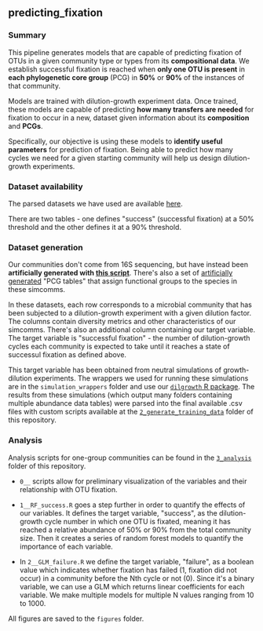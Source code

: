 ## predicting_fixation

### Summary
This pipeline generates models that are capable of predicting fixation of OTUs in a given community type or types from its **compositional data**. We establish successful fixation is reached when **only one OTU is present** in **each phylogenetic core group** (PCG) in **50%** or **90%** of the instances of that community.

Models are trained with dilution-growth experiment data. Once trained, these models are capable of predicting **how many transfers are needed** for fixation to occur in a new, dataset given information about its **composition** and **PCGs**.

Specifically, our objective is using these models to **identify useful parameters** for prediction of fixation. Being able to predict how many cycles we need for a given starting community will help us design dilution-growth experiments.


### Dataset availability

The parsed datasets we have used are available [here](https://github.com/silvtal/predicting_fixation/tree/main/1_datasets/simulation_results).

There are two tables - one defines "success" (successful fixation) at a 50% threshold and the other defines it at a 90% threshold.


### Dataset generation

Our communities don't come from 16S sequencing, but have instead been **artificially generated with [this script](https://github.com/silvtal/predicting_fixation/blob/main/1_datasets/generate_simcomms.R)**. There's also a set of [artificially generated](https://github.com/silvtal/predicting_fixation/blob/main/1_datasets/generate_PCGtable.py) "PCG tables" that assign functional groups to the species in these simcomms.

In these datasets, each row corresponds to a microbial community that has been subjected to a dilution-growth experiment with a given dilution factor. The columns contain diversity metrics and other characteristics of our simcomms. There's also an additional column containing our target variable. The target variable is "successful fixation" - the number of dilution-growth cycles each community is expected to take until it reaches a state of successul fixation as defined above.

This target variable has been obtained from neutral simulations of growth-dilution experiments. The wrappers we used for running these simulations are in the `simulation_wrappers` folder and use our [`dilgrowth` R package](https://github.com/silvtal/dilgrowth/). The results from these simulations (which output many folders containing multiple abundance data tables) were parsed into the final available .csv files with custom scripts available at the [`2_generate_training_data`](https://github.com/silvtal/predicting_fixation/tree/main/2_generate_training_data) folder of this repository.



### Analysis

Analysis scripts for one-group communities can be found in the [`3_analysis`](https://github.com/silvtal/predicting_fixation/tree/main/3_analysis) folder of this repository.

- `0__` scripts allow for preliminary visualization of the variables and their relationship with OTU fixation.

- `1__RF_success.R` goes a step further in order to quantify the effects of our variables. It defines the target variable, "success", as the dilution-growth cycle number in which one OTU is fixated, meaning it has reached a relative abundance of 50% or 90% from the total community size. Then it creates a series of random forest models to quantify the importance of each variable.

- In `2__GLM_failure.R` we define the target variable, "failure", as a boolean value which indicates whether fixation has failed (1, fixation did not occur) in a community before the Nth cycle or not (0). Since it's a binary variable, we can use a GLM which returns linear coefficients for each variable. We make multiple models for multiple N values ranging from 10 to 1000.

All figures are saved to the `figures` folder.
